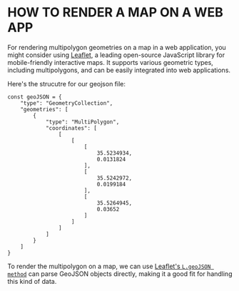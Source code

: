 # HOW TO RENDER A MAP ON A WEB APP

For rendering multipolygon geometries on a map in a web application, you might consider using [Leaflet](https://leafletjs.com/), a leading open-source JavaScript library for mobile-friendly interactive maps. It supports various geometric types, including multipolygons, and can be easily integrated into web applications.


Here's the strucutre for our geojson file:

```
const geoJSON = {
    "type": "GeometryCollection",
    "geometries": [
        {
            "type": "MultiPolygon",
            "coordinates": [
                [
                    [
                        [
                            35.5234934,
                            0.0131824
                        ],
                        [
                            35.5242972,
                            0.0199184
                        ],
                        [
                            35.5264945,
                            0.03652
                        ]
                    ]
                ]
            ]
        }
    ]
}
```

To render the multipolygon on a map, we can use [Leaflet's `L.geoJSON method`](https://leafletjs.com/reference.html#geojson) can parse GeoJSON objects directly, making it a good fit for handling this kind of data.


